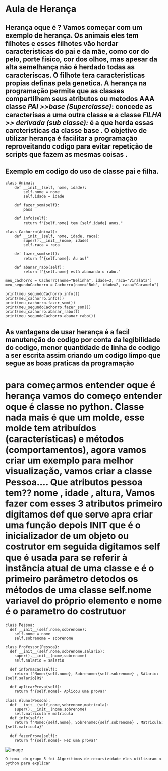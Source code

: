 # Aula de Herança
## Herança oque é ? Vamos começar com um exemplo de herança.     Os animais eles tem filhotes e esses filhotes vão herdar caracteristicas do pai e da mãe, como cor do pelo, porte fisico, cor dos olhos, mas apesar da alta semelhança não é herdado todas as caracteriscas.     O filhote tera caracteristicas propias definas pela genetica.     A herança na programação permite que as classes compartilhem seus atributos ou metodos AAA classe  *PAI >>base (Superclasse)*: concede as caracterisas a uma outra classe  e a classe *FILHA >> derivada (sub classe):* é a que herda essas carcteristicas da classe base . O objetivo de utilizar herança é facilitar a programação reproveitando codigo para evitar repetição de scripts que fazem as mesmas coisas .

## Exemplo em codigo do uso de classe pai e filha.
```
class Animal:
    def __init__(self, nome, idade):
        self.nome = nome
        self.idade = idade

    def fazer_som(self):
        pass  

    def info(self):
        return f"{self.nome} tem {self.idade} anos."

class Cachorro(Animal):
    def __init__(self, nome, idade, raca):
        super().__init__(nome, idade)
        self.raca = raca

    def fazer_som(self):
        return f"{self.nome}: Au au!"

    def abanar_rabo(self):
        return f"{self.nome} está abanando o rabo."

meu_cachorro = Cachorro(nome="Belinha", idade=3, raca="Viralata")
meu_segundoCachorro = Cachorro(nome="Bob", idade=2, raca="Caramelo")

print(meu_segundoCachorro.info())
print(meu_cachorro.info())
print(meu_cachorro.fazer_som())
print(meu_segundoCachorro.fazer_som())
print(meu_cachorro.abanar_rabo())
print(meu_segundoCachorro.abanar_rabo())

``` 
## As vantagens de usar herança é a facil manutenção do codigo por conta da legibilidade do codigo, menor quantidade de linha de codigo a ser escrita assim criando um codigo limpo que segue as boas praticas da programação


# para começarmos entender oque é herança vamos do começo entender oque é classe no python. Classe nada mais é que um molde, esse molde tem atribuídos (características) e métodos (comportamentos), agora vamos criar um exemplo para melhor visualização, vamos criar a classe Pessoa....  Que atributos pessoa tem?? nome , idade , altura,  Vamos fazer com esses 3 atributos primeiro  digitamos def que serve apra criar uma função depois  INIT que é o inicializador de um objeto ou costrutor em seguida digitamos self que é  usada para se referir à instância atual de uma classe e é o primeiro parâmetro detodos os métodos de uma classe  self.nome variavel do próprio elemento e nome é o parametro do costrutuor

```
class Pessoa:
  def __init__(self,nome,sobrenome):
    self.nome = nome 
    self.sobrenome = sobrenome

class Professor(Pessoa):
  def __init__(self,nome,sobrenome,salario):
    super().__init__(nome,sobrenome)
    self.salario = salario

  def informacao(self):
    return f"Nome:{self.nome}, Sobrenome:{self.sobrenome} , Sálario:{self.salario}R$"

  def aplicarProva(self):
    return f"{self.nome}- Aplicou uma prova!"

class Aluno(Pessoa):
  def __init__(self,nome,sobrenome,matricula):
    super().__init__(nome,sobrenome)
    self.matricula = matricula
  def info(self):
    return f"Nome:{self.nome}, Sobrenome:{self.sobrenome} , Matricula:{self.matricula}"

  def fazerProva(self):
    return f"{self.nome}- Fez uma prova!"
```
![image](https://github.com/DanielFreitassc/aula_heranca/assets/129224303/862c2a8c-ff8f-4fed-930d-bf9080cb0c78)


```
O tema  do grupo 5 foi Algoritimos de recursividade eles utilizaram o python para explicar 
```
